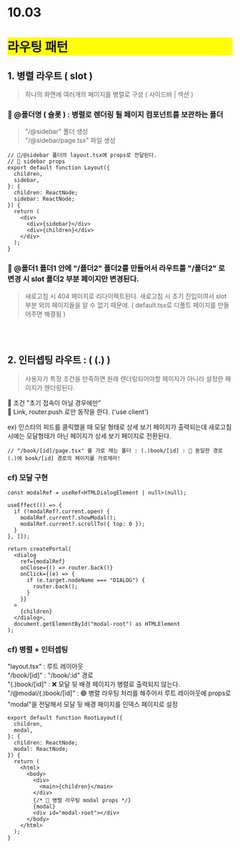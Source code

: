 # 10.03

# <div style="background-color: yellow;">라우팅 패턴</div>

## 1. 병렬 라우트 ( slot )

> 하나의 화면에 여러개의 페이지를 병렬로 구성 ( 사이드바 | 섹션 )

### 📌 @폴더명 ( 슬롯 ) : 병렬로 렌더링 될 페이지 컴포넌트를 보관하는 폴더

> "/@sidebar" 폴더 생성 <br/>
> "/@sidebar/page.tsx" 파일 생성

```tsx
// 📌/@sidebar 폴더의 layout.tsx에 props로 전달된다.
// 📌 sidebar props
export default function Layout({
  children,
  sidebar,
}: {
  children: ReactNode;
  sidebar: ReactNode;
}) {
  return (
    <div>
      <div>{sidebar}</div>
      <div>{children}</div>
    </div>
  );
}
```

### 📌 @폴더1 폴더1 안에 "/폴더2" 폴더2를 만들어서 라우트를 "/폴더2" 로 변경 시 slot 폴더2 부분 페이지만 변경된다.

> 새로고침 시 404 페이지로 리다이렉트된다. 새로고침 시 초기 진입이여서 slot 부분 외의 페이지들을 알 수 없기 때문에. ( default.tsx로 디폴트 페이지를 만들어주면 해결됨 )

<br/> 
<br/>

## 2. 인터셉팅 라우트 : ( (.) )

> 사용자가 특정 조건을 만족하면 원래 렌더링되어야할 페이지가 아니라 설정한 페이지가 렌더링된다. <br/>

📌 조건 "초기 접속이 아닐 경우에만" <br/>
📌 Link, router.push 로만 동작을 한다. ('use client')

ex) 인스타의 피드를 클릭했을 때 모달 형태로 상세 보기 페이지가 출력되는데 새로고침 시에는 모달형태가 아닌 페이지가 상세 보기 페이지로 전환된다.

```tsx
// "/book/[id]/page.tsx" 를 가로 채는 폴더 : (.)book/[id] : 📌 동일한 경로 (.)에 book/[id] 경로의 페이지를 가로채라!
```

### cf) 모달 구현

```tsx
const modalRef = useRef<HTMLDialogElement | null>(null);

useEffect(() => {
  if (!modalRef?.current.open) {
    modalRef.current?.showModal();
    modalRef.current?.scrollTo({ top: 0 });
  }
}, []);

return createPortal(
  <dialog
    ref={modalRef}
    onClose={() => router.back()}
    onClick={(e) => {
      if (e.target.nodeName === "DIALOG") {
        router.back();
      }
    }}
  >
    {children}
  </dialog>,
  document.getElementById("modal-root") as HTMLElement
);
```

### cf) 병렬 + 인터셉팅

"layout.tsx" : 루트 레이아웃 <br/>
"/book/[id]" : "/book/:id" 경로 <br/>
"(.)book/[id]" : ❌ 모달 뒷 배경 페이지가 병렬로 출력되지 않는다. <br/>
"/@modal/(.)book/[id]" : 🟢 병렬 라우팅 처리를 해주어서 루트 레이아웃에 props로 "modal"을 전달해서 모달 뒷 배경 페이지를 인덱스 페이지로 설정

```tsx
export default function RootLayout({
  children,
  modal,
}: {
  children: ReactNode;
  modal: ReactNode;
}) {
  return (
    <html>
      <body>
        <div>
          <main>{children}</main>
        </div>
        {/* 📌 병렬 라우팅 modal props */}
        {modal}
        <div id="modal-root"></div>
      </body>
    </html>
  );
}
```
